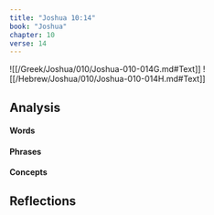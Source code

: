 ```yaml
---
title: "Joshua 10:14"
book: "Joshua"
chapter: 10
verse: 14
---
```

![[/Greek/Joshua/010/Joshua-010-014G.md#Text]]
![[/Hebrew/Joshua/010/Joshua-010-014H.md#Text]]

## Analysis

#### Words

#### Phrases

#### Concepts

## Reflections
